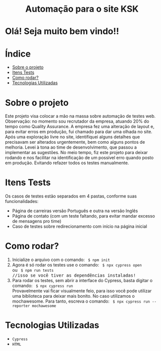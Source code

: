 <h1 align="center"> Automação para o site KSK </h1>

<h1> Olá! Seja muito bem vindo!! </h1>

# Índice
* [Sobre o projeto](https://github.com/yohanlimapo/automation-ksk-site/blob/main/README.md#sobre-o-projeto)
* [Itens Tests](https://github.com/yohanlimapo/automation-ksk-site/blob/main/README.md#itens-tests)
* [Como rodar?](https://github.com/yohanlimapo/automation-ksk-site/blob/main/README.md#como-rodar)
* [Tecnologias Utilizadas](https://github.com/yohanlimapo/automation-ksk-site/blob/main/README.md#tecnologias-utilizadas)

# Sobre o projeto

Este projeto visa colocar a mão na massa sobre automação de testes web. Observação: no momento sou recrutador da empresa, atuando 20% do tempo como Quality Assurance.
A empresa fez uma alteração de layout e, para evitar erros em produção, fui chamado para dar uma olhada no site.
Após uma exploração livre no site, identifiquei alguns detalhes que precisavam ser alterados urgentemente, bem como alguns pontos de melhoria. Levei à tona ao time de desenvolvimento, que passou a implementar as sugestões.
No meio tempo, fiz este projeto para deixar rodando e nos facilitar na identificação de um possível erro quando posto em produção. Evitando refazer todos os testes manualmente.

# Itens Tests

Os casos de testes estão separados em 4 pastas, conforme suas funcionalidades:
* Página de carreiras versão Português e outra na versão Inglês
* Página de contato (com um teste faltando, para evitar mandar excesso de mensagens pro time)
* Caso de testes sobre redirecionamento com início na página inicial

# Como rodar?

1. Inicialize o arquivo com o comando:
        <code> $ npm init </code>
2. Agora é só rodar os testes use o comando:
        <code> $ npx cypress open </code>
    ou
        <code> $ npm run tests </code>
        <br><samp>//isso se você tiver as dependências instaladas!</samp>
3. Para rodar os testes, sem abrir a interface do Cypress, basta digitar o comando:
        <code> $ npx cypress run </code><br>
    Provavelmente vai ficar visualmente feio, para isso você pode utilizar uma biblioteca para deixar mais bonito. No caso utilizamos o mochawesome. Para tanto, escreva o comando:
        <code> $ npx cypress run --reporter mochawesome </code>

# Tecnologias Utilizadas
- ``Cypress``
- ``HTML``